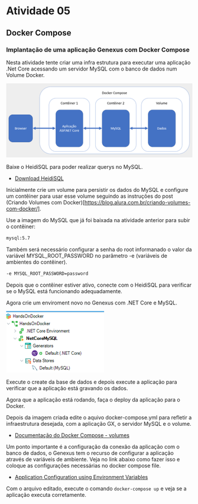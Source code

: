 # Atividade 05

## Docker Compose

### Implantação de uma aplicação Genexus com Docker Compose

Nesta atividade tente criar uma infra estrutura para executar uma aplicação .Net Core acessando um servidor MySQL com o banco de dados num Volume Docker.

![Infra Docker Compose](imagens/infra-dockercompose.png)


Baixe o HeidiSQL para poder realizar querys no MySQL.

- [Download HeidiSQL](https://www.heidisql.com/download.php)

Inicialmente crie um volume para persistir os dados do MySQL e configure um contêiner para usar esse volume seguindo as instruções do post (Criando Volumes com Docker)[https://blog.alura.com.br/criando-volumes-com-docker/].

Use a imagem do MySQL que já foi baixada na atividade anterior para subir o contêiner:

```bash
mysql:5.7
```
Também será necessário configurar a senha do root informanado o valor da variável MYSQL_ROOT_PASSWORD no parâmetro -e (variáveis de ambientes do contêiner).

``` bash
-e MYSQL_ROOT_PASSWORD=password 
```

Depois que o contêiner estiver ativo, conecte com o HeidiSQL para verificar se o MySQL está funcionando adequadamente.

Agora crie um enviroment novo no Genexus com .NET Core e MySQL.

![Genexus env](imagens/genexus-env.png)

Execute o create da base de dados e depois execute a aplicação para verificar que a aplicação está gravando os dados.

Agora que a aplicação está rodando, faça o deploy da aplicação para o Docker.

Depois da imagem criada edite o aquivo docker-compose.yml para refletir a infraestrutura desejada, com a aplicação GX, o servidor MySQL e o volume.

- [Documentação do Docker Compose - volumes](https://docs.docker.com/compose/compose-file/#volumes)

Um ponto importante é a configuração da conexão da aplicação com o banco de dados, o Genexus tem o recurso de configurar a aplicação através de variáveis de ambiente. Veja no link abaixo como fazer isso e coloque as configurações necessárias no docker compose file.

- [Application Configuration using Environment Variables](https://wiki.genexus.com/commwiki/servlet/wiki?39459,Application+Configuration+using+Environment+Variables)

Com o arquivo editado, execute o comando `docker-compose up` e veja se a aplicação executa corretamente.
